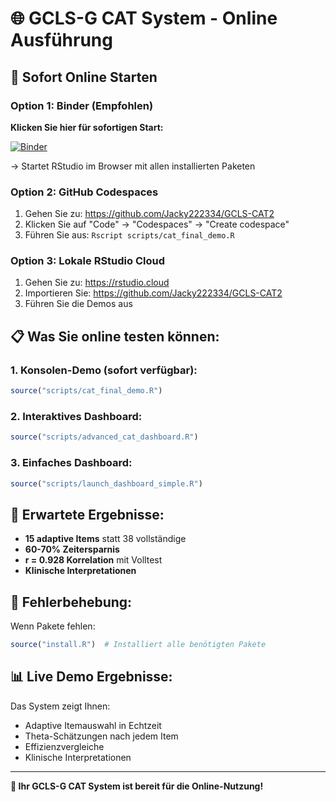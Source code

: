# 🌐 GCLS-G CAT System - Online Ausführung

## 🚀 Sofort Online Starten

### Option 1: Binder (Empfohlen)
**Klicken Sie hier für sofortigen Start:**

[![Binder](https://mybinder.org/badge_logo.svg)](https://mybinder.org/v2/gh/Jacky222334/GCLS-CAT2/HEAD?urlpath=rstudio)

→ Startet RStudio im Browser mit allen installierten Paketen

### Option 2: GitHub Codespaces
1. Gehen Sie zu: https://github.com/Jacky222334/GCLS-CAT2
2. Klicken Sie auf "Code" → "Codespaces" → "Create codespace"
3. Führen Sie aus: `Rscript scripts/cat_final_demo.R`

### Option 3: Lokale RStudio Cloud
1. Gehen Sie zu: https://rstudio.cloud
2. Importieren Sie: https://github.com/Jacky222334/GCLS-CAT2
3. Führen Sie die Demos aus

## 📋 Was Sie online testen können:

### 1. Konsolen-Demo (sofort verfügbar):
```r
source("scripts/cat_final_demo.R")
```

### 2. Interaktives Dashboard:
```r
source("scripts/advanced_cat_dashboard.R")
```

### 3. Einfaches Dashboard:
```r
source("scripts/launch_dashboard_simple.R")
```

## 🎯 Erwartete Ergebnisse:
- **15 adaptive Items** statt 38 vollständige
- **60-70% Zeitersparnis**
- **r = 0.928 Korrelation** mit Volltest
- **Klinische Interpretationen**

## 🔧 Fehlerbehebung:
Wenn Pakete fehlen:
```r
source("install.R")  # Installiert alle benötigten Pakete
```

## 📊 Live Demo Ergebnisse:
Das System zeigt Ihnen:
- Adaptive Itemauswahl in Echtzeit
- Theta-Schätzungen nach jedem Item
- Effizienzvergleiche
- Klinische Interpretationen

---
**🎉 Ihr GCLS-G CAT System ist bereit für die Online-Nutzung!** 